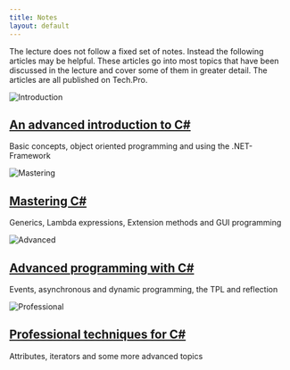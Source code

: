 ```yaml
---
title: Notes
layout: default
---
```


The lecture does not follow a fixed set of notes. Instead the following articles may be helpful. These articles go into most topics that have been discussed in the lecture and cover some of them in greater detail. The articles are all published on Tech.Pro.

![Introduction](http://www.florian-rappl.de/img/0/introduction.png)

## [An advanced introduction to C#](http://tech.pro/tutorial/1172/an-advanced-introduction-to-c)
Basic concepts, object oriented programming and using the .NET-Framework

![Mastering](http://www.florian-rappl.de/img/0/mastering.png)

## [Mastering C#](http://tech.pro/tutorial/1207/mastering-c)
Generics, Lambda expressions, Extension methods and GUI programming

![Advanced](http://www.florian-rappl.de/img/0/advanced.png)

## [Advanced programming with C#](http://tech.pro/tutorial/1266/advanced-programming-with-c)
Events, asynchronous and dynamic programming, the TPL and reflection

![Professional](http://www.florian-rappl.de/img/0/professional.png)

## [Professional techniques for C#](http://tech.pro/tutorial/1344/professional-techniques-for-c)
Attributes, iterators and some more advanced topics
